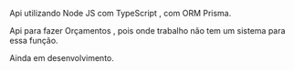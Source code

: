 Api utilizando Node JS com TypeScript , com ORM Prisma.

Api para fazer Orçamentos , pois onde trabalho não tem um sistema para essa função.

Ainda em desenvolvimento.

